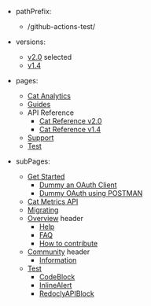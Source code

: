 - pathPrefix:
    - /github-actions-test/

- versions:
    - [v2.0](/) selected
    - [v1.4](https://github.com/AdobeDocs/dev-site) 

- pages:
    - [Cat Analytics](/)
    - [Guides](/guides/)
    - API Reference
        - [Cat Reference v2.0](/api/index.md)
        - [Cat Reference v1.4](/api/1.4.md)
    - [Support](/support/)
    - [Test](/test/)

- subPages:
    - [Get Started](/guides/) 
        - [Dummy an OAuth Client](/guides/dummy_oauth_client/) 
        - [Dummy OAuth using POSTMAN](/guides/dummy_using_postman/) 
    - [Cat Metrics API](/guides/dummy_metrics_api/) 
    - [Migrating](/guides/migrating/) 
    - [Overview](/support/) header
        - [Help](/support/) 
        - [FAQ](/support/FAQ/) 
        - [How to contribute](/support/contribute/) 
    - [Community](/support/community/) header
        - [Information](/support/community/) 
    - [Test](/test/) 
        - [CodeBlock](/test/code-block/) 
        - [InlineAlert](/test/inline-alert/) 
        - [RedoclyAPIBlock](/test/redocly-api-block/) 

